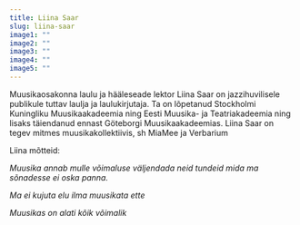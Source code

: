 ```yaml
---
title: Liina Saar
slug: liina-saar
image1: ""
image2: ""
image3: ""
image4: ""
image5: ""
---
```


Muusikaosakonna laulu ja hääleseade lektor Liina Saar on jazzihuvilisele publikule tuttav laulja ja laulukirjutaja. Ta on lõpetanud Stockholmi Kuningliku Muusikaakadeemia ning Eesti Muusika- ja Teatriakadeemia ning lisaks täiendanud ennast Göteborgi Muusikaakadeemias.  Liina Saar on tegev mitmes muusikakollektiivis, sh MiaMee ja Verbarium

Liina mõtteid:

*Muusika annab mulle võimaluse väljendada neid tundeid mida ma sõnadesse ei oska panna.*

*Ma ei kujuta elu ilma muusikata ette*

*Muusikas on alati kõik võimalik*
